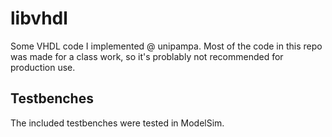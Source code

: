 # libvhdl
Some VHDL code I implemented @ unipampa.
Most of the code in this repo was made for a class work, so it's problably not recommended for production use.

## Testbenches
The included testbenches were tested in ModelSim.
